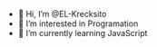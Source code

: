 - 👋 Hi, I’m @EL-Krecksito
- 👀 I’m interested in Programation
- 🌱 I’m currently learning JavaScript

<!---
EL-Krecksito/EL-Krecksito is a ✨ special ✨ repository because its `README.md` (this file) appears on your GitHub profile.
You can click the Preview link to take a look at your changes.
--->
